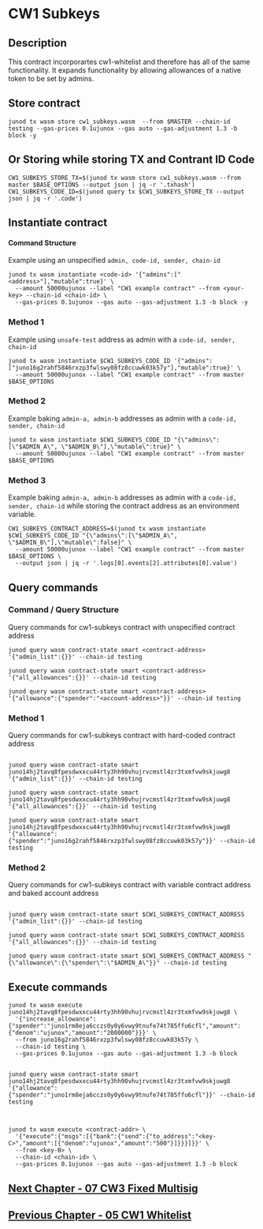 # CW1 Subkeys

## Description

This contract incorporartes cw1-whitelist and therefore has all of the same functionality. It expands functionality by allowing allowances of a native token to be set by admins.

## Store contract
```
junod tx wasm store cw1_subkeys.wasm  --from $MASTER --chain-id testing --gas-prices 0.1ujunox --gas auto --gas-adjustment 1.3 -b block -y
```


## Or Storing while storing TX and Contrant ID Code
```
CW1_SUBKEYS_STORE_TX=$(junod tx wasm store cw1_subkeys.wasm --from master $BASE_OPTIONS --output json | jq -r '.txhash')
CW1_SUBKEYS_CODE_ID=$(junod query tx $CW1_SUBKEYS_STORE_TX --output json | jq -r '.code')
```

## Instantiate contract

#### Command Structure
Example using an unspecified `admin, code-id, sender, chain-id`
```
junod tx wasm instantiate <code-id> '{"admins":["<address>"],"mutable":true}' \
  --amount 50000ujunox --label "CW1 example contract" --from <your-key> --chain-id <chain-id> \
  --gas-prices 0.1ujunox --gas auto --gas-adjustment 1.3 -b block -y
```

### Method 1
Example using `unsafe-test` address as admin with a `code-id, sender, chain-id`
```
junod tx wasm instantiate $CW1_SUBKEYS_CODE_ID '{"admins":["juno16g2rahf5846rxzp3fwlswy08fz8ccuwk03k57y"],"mutable":true}' \
  --amount 50000ujunox --label "CW1 example contract" --from master $BASE_OPTIONS
```

### Method 2
Example baking `admin-a, admin-b` addresses as admin with a `code-id, sender, chain-id`
```
junod tx wasm instantiate $CW1_SUBKEYS_CODE_ID "{\"admins\":[\"$ADMIN_A\", \"$ADMIN_B\"],\"mutable\":true}" \
  --amount 50000ujunox --label "CW1 example contract" --from master $BASE_OPTIONS
```

### Method 3
Example baking `admin-a, admin-b` addresses as admin with a `code-id, sender, chain-id` while storing the contract address as an environment variable.
```
CW1_SUBKEYS_CONTRACT_ADDRESS=$(junod tx wasm instantiate $CW1_SUBKEYS_CODE_ID "{\"admins\":[\"$ADMIN_A\", \"$ADMIN_B\"],\"mutable\":false}" \
  --amount 50000ujunox --label "CW1 example contract" --from master $BASE_OPTIONS \
  --output json | jq -r '.logs[0].events[2].attributes[0].value')
```






## Query commands

### Command / Query Structure
Query commands for cw1-subkeys contract with unspecified contract address 

```
junod query wasm contract-state smart <contract-address> '{"admin_list":{}}' --chain-id testing

junod query wasm contract-state smart <contract-address> '{"all_allowances":{}}' --chain-id testing

junod query wasm contract-state smart <contract-address> '{"allowance":{"spender":"<account-address>"}}' --chain-id testing
```

### Method 1
Query commands for cw1-subkeys contract with hard-coded contract address 

```

junod query wasm contract-state smart juno14hj2tavq8fpesdwxxcu44rty3hh90vhujrvcmstl4zr3txmfvw9skjuwg8 '{"admin_list":{}}' --chain-id testing

junod query wasm contract-state smart juno14hj2tavq8fpesdwxxcu44rty3hh90vhujrvcmstl4zr3txmfvw9skjuwg8 '{"all_allowances":{}}' --chain-id testing

junod query wasm contract-state smart juno14hj2tavq8fpesdwxxcu44rty3hh90vhujrvcmstl4zr3txmfvw9skjuwg8 '{"allowance":{"spender":"juno16g2rahf5846rxzp3fwlswy08fz8ccuwk03k57y"}}' --chain-id testing

```

### Method 2
Query commands for cw1-subkeys contract with variable contract address and baked account address

```

junod query wasm contract-state smart $CW1_SUBKEYS_CONTRACT_ADDRESS '{"admin_list":{}}' --chain-id testing

junod query wasm contract-state smart $CW1_SUBKEYS_CONTRACT_ADDRESS '{"all_allowances":{}}' --chain-id testing

junod query wasm contract-state smart $CW1_SUBKEYS_CONTRACT_ADDRESS "{\"allowance\":{\"spender\":\"$ADMIN_A\"}}" --chain-id testing

```



## Execute commands
```
junod tx wasm execute juno14hj2tavq8fpesdwxxcu44rty3hh90vhujrvcmstl4zr3txmfvw9skjuwg8 \
  '{"increase_allowance":{"spender":"juno1rm8eja6cczs0y0y6vwy9tnufe74t785ffu6cfl","amount":{"denom":"ujunox","amount":"2000000"}}}' \
  --from juno16g2rahf5846rxzp3fwlswy08fz8ccuwk03k57y \
  --chain-id testing \
  --gas-prices 0.1ujunox --gas auto --gas-adjustment 1.3 -b block


junod query wasm contract-state smart juno14hj2tavq8fpesdwxxcu44rty3hh90vhujrvcmstl4zr3txmfvw9skjuwg8 '{"allowance":{"spender":"juno1rm8eja6cczs0y0y6vwy9tnufe74t785ffu6cfl"}}' --chain-id testing



junod tx wasm execute <contract-addr> \
  '{"execute":{"msgs":[{"bank":{"send":{"to_address":"<key-C>","amount":[{"denom":"ujunox","amount":"500"}]}}}]}}' \
  --from <key-B> \
  --chain-id <chain-id> \
  --gas-prices 0.1ujunox --gas auto --gas-adjustment 1.3 -b block

```
  
  
  
## [Next Chapter - 07 CW3 Fixed Multisig](07-cw3-fixed-multisig.md)


## [Previous Chapter - 05 CW1 Whitelist](05-cw1-whitelist.md)


